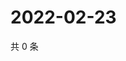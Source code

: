 # 2022-02-23

共 0 条

<!-- BEGIN WEIBO -->
<!-- 最后更新时间 Wed Feb 23 2022 18:01:24 GMT+0800 (China Standard Time) -->

<!-- END WEIBO -->
